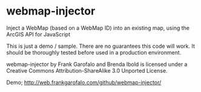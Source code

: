 webmap-injector
===============
Inject a WebMap (based on a WebMap ID) into an existing map, using the ArcGIS API for JavaScript

This is just a demo / sample. There are no guarantees this code will work. It should be thoroughly tested before used in a production environment.

webmap-injector by Frank Garofalo and Brenda Ibold is licensed under a Creative Commons Attribution-ShareAlike 3.0 Unported License.

Demo; http://web.frankgarofalo.com/github/webmap-injector/
